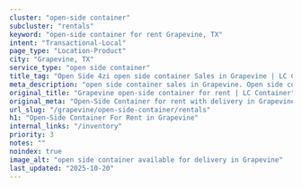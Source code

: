```yaml
---
cluster: "open-side container"
subcluster: "rentals"
keyword: "open-side container for rent Grapevine, TX"
intent: "Transactional-Local"
page_type: "Location-Product"
city: "Grapevine, TX"
service_type: "open side container"
title_tag: "Open Side 4zi open side container Sales in Grapevine | LC Container"
meta_description: "open side container sales in Grapevine. Open side containers for oversized cargo. Fast delivery, competitive pricing. Serving open side container area. Quote ID: ER6. Call (214) 524-4168 for your free quote today."
original_title: "Grapevine open-side container for rent | LC Container"
original_meta: "Open-Side Container for rent with delivery in Grapevine, TX. LC Container — local Since 2003. Get pricing today."
url_slug: "/grapevine/open-side-container/rentals"
h1: "Open-Side Container For Rent in Grapevine"
internal_links: "/inventory"
priority: 3
notes: ""
noindex: true
image_alt: "open side container available for delivery in Grapevine"
last_updated: "2025-10-20"
---
```


<!-- TODO: Add unique city/inventory copy, images, and internal links here. -->

